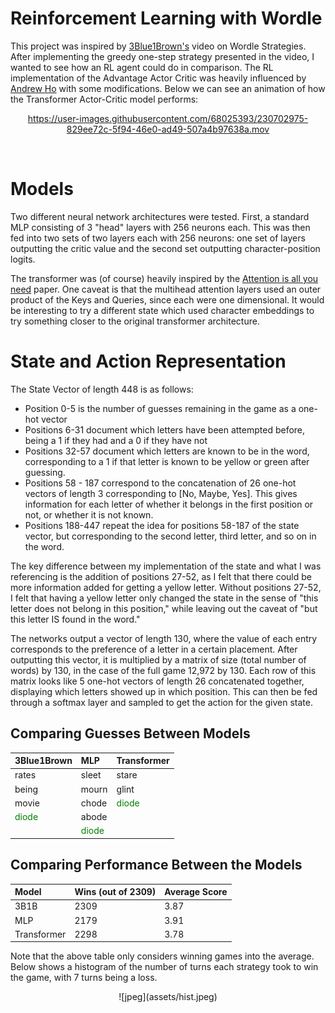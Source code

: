 # Reinforcement Learning with Wordle

This project was inspired by [3Blue1Brown's](https://www.youtube.com/watch?v=v68zYyaEmEA) video on Wordle Strategies. After implementing the greedy one-step strategy presented in the video, I wanted to see how an RL agent could do in comparison. The RL implementation of the Advantage Actor Critic was heavily influenced by [Andrew Ho](https://wandb.ai/andrewkho/wordle-solver/reports/Solving-Wordle-with-Reinforcement-Learning--VmlldzoxNTUzOTc4) with some modifications. Below we can see an animation of how the Transformer Actor-Critic model performs:



<center>    

https://user-images.githubusercontent.com/68025393/230702975-829ee72c-5f94-46e0-ad49-507a4b97638a.mov

</center>​

# Models
Two different neural network architectures were tested. First, a standard MLP consisting of 3 "head" layers with 256 neurons each. This was then fed into two sets of two layers each with 256 neurons: one set of layers outputting the critic value and the second set outputting character-position logits.

The transformer was (of course) heavily inspired by the [Attention is all you need](https://arxiv.org/abs/1706.03762) paper. One caveat is that the multihead attention layers used an outer product of the Keys and Queries, since each were one dimensional. It would be interesting to try a different state which used character embeddings to try something closer to the original transformer architecture.



# State and Action Representation

The State Vector of length 448 is as follows:

- Position 0-5 is the number of guesses remaining in the game as a one-hot vector
- Positions 6-31 document which letters have been attempted before, being a 1 if they had and a 0 if they have not
- Positions 32-57 document which letters are known to be in the word, corresponding to a 1 if that letter is known to be yellow or green after guessing.
- Positions 58 - 187 correspond to the concatenation of 26 one-hot vectors of length 3 corresponding to [No, Maybe, Yes]. This gives information for each letter of whether it belongs in the first position or not, or whether it is not known.
- Positions 188-447 repeat the idea for positions 58-187 of the state vector, but corresponding to the second letter, third letter, and so on in the word.

The key difference between my implementation of the state and what I was referencing is the addition of positions 27-52, as I felt that there could be more information added for getting a yellow letter. Without positions 27-52, I felt that having a yellow letter only changed the state in the sense of "this letter does not belong in this position," while leaving out the caveat of "but this letter IS found in the word."

The networks output a vector of length 130, where the value of each entry corresponds to the preference of a letter in a certain placement. After outputting this vector, it is multiplied by a matrix of size (total number of words) by 130, in the case of the full game 12,972 by 130. Each row of this matrix looks like 5 one-hot vectors of length 26 concatenated together, displaying which letters showed up in which position. This can then be fed through a softmax layer and sampled to get the action for the given state.


## Comparing Guesses Between Models
<center>

| 3Blue1Brown | MLP | Transformer |
| :-- | :-- | :-- |
| rates | sleet | stare |
| being | mourn | glint | 
|movie | chode | <span style="color:green"> diode </span>  |
| <span style="color:green"> diode </span> | abode | | 
| | <span style="color:green"> diode </span>  | 

</center>


## Comparing Performance Between the Models

<center>

| Model | Wins (out of 2309) | Average Score |
| :-- | :-- | :-- |
| 3B1B | 2309 | 3.87 |
| MLP | 2179 | 3.91 | 
| Transformer | 2298 | 3.78 |

</center>

Note that the above table only considers winning games into the average. Below shows a histogram of the number of turns each strategy took to win the game, with 7 turns being a loss. 
    
<center>    
![jpeg](assets/hist.jpeg)
</center>​



​    






